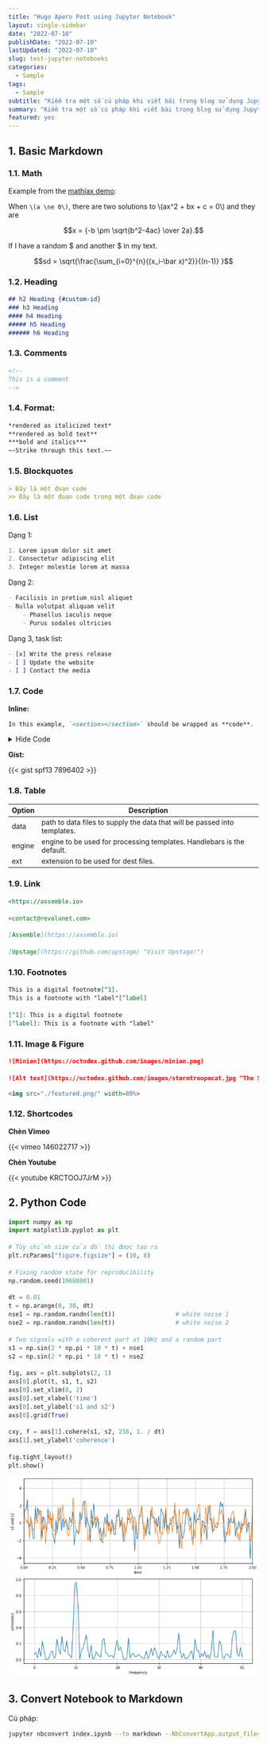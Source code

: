 ```yaml
---
title: "Hugo Apero Post using Jupyter Notebook"
layout: single-sidebar
date: "2022-07-10"
publishDate: "2022-07-10"
lastUpdated: "2022-07-10"
slug: test-jupyter-notebooks
categories:
  - Sample
tags:
  - Sample
subtitle: "Kiểm tra một số cú pháp khi viết bài trong blog sử dụng Jupyter Notebook."
summary: "Kiểm tra một số cú pháp khi viết bài trong blog sử dụng Jupyter Notebook."
featured: yes
---
```

## 1. Basic Markdown

### 1.1. Math

Example from the [mathjax demo](https://www.mathjax.org/#demo):

When `\(a \ne 0\)`, there are two solutions to \\(ax^2 + bx + c = 0\\) and they are

$$x = {-b \pm \sqrt{b^2-4ac} \over 2a}.$$

If I have a random \$ and another \$ in my text.

$$sd = \sqrt{\frac{\sum_{i=0}^{n}{(x_i-\bar x)^2}}{(n-1)} }$$

### 1.2. Heading

```markdown
## h2 Heading {#custom-id}
### h3 Heading
#### h4 Heading
##### h5 Heading
###### h6 Heading
```

### 1.3. Comments

```markdown
<!--
This is a comment
-->
```

### 1.4. Format:

```markdown
*rendered as italicized text*
**rendered as bold text**
***bold and italics***
~~Strike through this text.~~
```

### 1.5. Blockquotes

```markdown
> Đây là một đoạn code
>> Đây là một đoạn code trong một đoạn code
```

### 1.6. List

Dạng 1:

```markdown
1. Lorem ipsum dolor sit amet
2. Consectetur adipiscing elit
3. Integer molestie lorem at massa
```

Dạng 2:

```markdown
- Facilisis in pretium nisl aliquet
- Nulla volutpat aliquam velit
    - Phasellus iaculis neque
    - Purus sodales ultricies
```

Dạng 3, task list:

```markdown
- [x] Write the press release
- [ ] Update the website
- [ ] Contact the media
```

### 1.7. Code

**Inline:**

```markdown
In this example, `<section></section>` should be wrapped as **code**.
```

<details>
<summary>
Hide Code
</summary>

```python
import matplotlib.pyplot as plt
import numpy as np

t = np.arange(0.0, 2.0, 0.01)
s = 1 + np.sin(2*np.pi*t)
plt.plot(t, s)

plt.xlabel('time (s)')
plt.ylabel('voltage (mV)')
plt.title('About as simple as it gets, folks')
plt.grid(True)
plt.savefig("test.png")
plt.show()
```

</details>

**Gist:**

{{< gist spf13 7896402 >}}

### 1.8. Table

| Option | Description |
| ------ | ----------- |
| data   | path to data files to supply the data that will be passed into templates. |
| engine | engine to be used for processing templates. Handlebars is the default. |
| ext    | extension to be used for dest files. |

### 1.9. Link


```markdown
<https://assemble.io>

<contact@revolunet.com>

[Assemble](https://assemble.io)

[Upstage](https://github.com/upstage/ "Visit Upstage!")
```

### 1.10. Footnotes

```markdown
This is a digital footnote[^1].
This is a footnote with "label"[^label]

[^1]: This is a digital footnote
[^label]: This is a footnote with "label"
```

### 1.11. Image & Figure

```markdown
![Minion](https://octodex.github.com/images/minion.png)

![Alt text](https://octodex.github.com/images/stormtroopocat.jpg "The Stormtroopocat")
```

```html
<img src="./featured.png/" width=80%>
```

### 1.12. Shortcodes

**Chèn Vimeo**

{{< vimeo 146022717 >}}

**Chèn Youtube**

{{< youtube KRCTOOJ7JrM >}}


## 2. Python Code


```python
import numpy as np
import matplotlib.pyplot as plt

# Tùy chỉnh size của đồ thị được tạo ra
plt.rcParams["figure.figsize"] = (10, 8)

# Fixing random state for reproducibility
np.random.seed(19680801)

dt = 0.01
t = np.arange(0, 30, dt)
nse1 = np.random.randn(len(t))                 # white noise 1
nse2 = np.random.randn(len(t))                 # white noise 2

# Two signals with a coherent part at 10Hz and a random part
s1 = np.sin(2 * np.pi * 10 * t) + nse1
s2 = np.sin(2 * np.pi * 10 * t) + nse2

fig, axs = plt.subplots(2, 1)
axs[0].plot(t, s1, t, s2)
axs[0].set_xlim(0, 2)
axs[0].set_xlabel('time')
axs[0].set_ylabel('s1 and s2')
axs[0].grid(True)

cxy, f = axs[1].cohere(s1, s2, 256, 1. / dt)
axs[1].set_ylabel('coherence')

fig.tight_layout()
plt.show()
```


    
![png](./index_5_0.png)
    


## 3. Convert Notebook to Markdown

Cú pháp:

```bash
jupyter nbconvert index.ipynb --to markdown --NbConvertApp.output_files_dir=.
```
